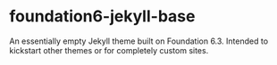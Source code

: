 # foundation6-jekyll-base
An essentially empty Jekyll theme built on Foundation 6.3. Intended to kickstart other themes or for completely custom sites.
